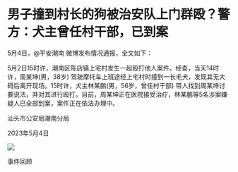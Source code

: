 # 男子撞到村长的狗被治安队上门群殴？警方：犬主曾任村干部，已到案

5月4日，@平安潮南 微博发布情况通报，全文如下：

5月2日15时许，潮南区陈店镇上宅村发生一起殴打他人案件。经查，当天14时许，周某坤(男，38岁)
驾驶摩托车上班途经上宅村时撞到一长毛犬，发现其无大碍后离开现场。15时许，犬主林某鹏(男，56岁，曾任村干部)
带人找到周某坤讨要说法，并对其进行殴打。目前，周某坤正在医院接受治疗，林某鹏等5名涉案嫌疑人已全部到案，案件正在依法办理中。

汕头市公安局潮南分局

2023年5月4日

![](https://inews.gtimg.com/om_bt/OV0dib4stu7tNpdN_uWTD9jBmcmL5XC_DMGtjz4oepVzAAA/1000)

事件回顾


